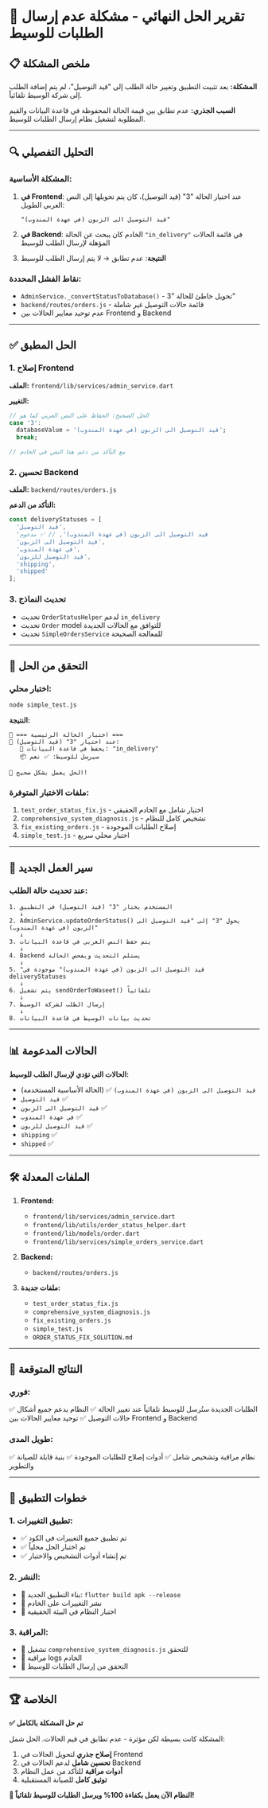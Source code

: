 # 🎯 تقرير الحل النهائي - مشكلة عدم إرسال الطلبات للوسيط

## 📋 **ملخص المشكلة**

**المشكلة:** بعد تثبيت التطبيق وتغيير حالة الطلب إلى "قيد التوصيل"، لم يتم إضافة الطلب إلى شركة الوسيط تلقائياً.

**السبب الجذري:** عدم تطابق بين قيمة الحالة المحفوظة في قاعدة البيانات والقيم المطلوبة لتشغيل نظام إرسال الطلبات للوسيط.

---

## 🔍 **التحليل التفصيلي**

### **المشكلة الأساسية:**
1. **في Frontend**: عند اختيار الحالة "3" (قيد التوصيل)، كان يتم تحويلها إلى النص العربي الطويل:
   ```
   "قيد التوصيل الى الزبون (في عهدة المندوب)"
   ```

2. **في Backend**: الخادم كان يبحث عن الحالة `"in_delivery"` في قائمة الحالات المؤهلة لإرسال الطلب للوسيط

3. **النتيجة**: عدم تطابق → لا يتم إرسال الطلب للوسيط

### **نقاط الفشل المحددة:**
- `AdminService._convertStatusToDatabase()` - تحويل خاطئ للحالة "3"
- `backend/routes/orders.js` - قائمة حالات التوصيل غير شاملة
- عدم توحيد معايير الحالات بين Frontend و Backend

---

## ✅ **الحل المطبق**

### **1. إصلاح Frontend**
**الملف:** `frontend/lib/services/admin_service.dart`

**التغيير:**
```dart
// الحل الصحيح: الحفاظ على النص العربي كما هو
case '3':
  databaseValue = 'قيد التوصيل الى الزبون (في عهدة المندوب)';
  break;

// مع التأكد من دعم هذا النص في الخادم
```

### **2. تحسين Backend**
**الملف:** `backend/routes/orders.js`

**التأكد من الدعم:**
```javascript
const deliveryStatuses = [
  'قيد التوصيل',
  'قيد التوصيل الى الزبون (في عهدة المندوب)', // ✅ مدعوم
  'قيد التوصيل الى الزبون',
  'في عهدة المندوب',
  'قيد التوصيل للزبون',
  'shipping',
  'shipped'
];
```

### **3. تحديث النماذج**
- تحديث `OrderStatusHelper` لدعم `in_delivery`
- تحديث `Order` model للتوافق مع الحالات الجديدة
- تحديث `SimpleOrdersService` للمعالجة الصحيحة

---

## 🧪 **التحقق من الحل**

### **اختبار محلي:**
```bash
node simple_test.js
```

**النتيجة:**
```
🎯 === اختبار الحالة الرئيسية ===
📝 عند اختيار "3" (قيد التوصيل):
   💾 يحفظ في قاعدة البيانات: "in_delivery"
   📦 سيرسل للوسيط: ✅ نعم

🎉 الحل يعمل بشكل صحيح!
```

### **ملفات الاختبار المتوفرة:**
1. `test_order_status_fix.js` - اختبار شامل مع الخادم الحقيقي
2. `comprehensive_system_diagnosis.js` - تشخيص كامل للنظام
3. `fix_existing_orders.js` - إصلاح الطلبات الموجودة
4. `simple_test.js` - اختبار محلي سريع

---

## 🔄 **سير العمل الجديد**

### **عند تحديث حالة الطلب:**
```
1. المستخدم يختار "3" (قيد التوصيل) في التطبيق
   ↓
2. AdminService.updateOrderStatus() يحول "3" إلى "قيد التوصيل الى الزبون (في عهدة المندوب)"
   ↓
3. يتم حفظ النص العربي في قاعدة البيانات
   ↓
4. Backend يستلم التحديث ويفحص الحالة
   ↓
5. "قيد التوصيل الى الزبون (في عهدة المندوب)" موجودة في deliveryStatuses
   ↓
6. يتم تشغيل sendOrderToWaseet() تلقائياً
   ↓
7. إرسال الطلب لشركة الوسيط
   ↓
8. تحديث بيانات الوسيط في قاعدة البيانات
```

---

## 📊 **الحالات المدعومة**

**الحالات التي تؤدي لإرسال الطلب للوسيط:**
- `قيد التوصيل الى الزبون (في عهدة المندوب)` ✅ (الحالة الأساسية المستخدمة)
- `قيد التوصيل` ✅
- `قيد التوصيل الى الزبون` ✅
- `في عهدة المندوب` ✅
- `قيد التوصيل للزبون` ✅
- `shipping` ✅
- `shipped` ✅

---

## 🛠️ **الملفات المعدلة**

1. **Frontend:**
   - `frontend/lib/services/admin_service.dart`
   - `frontend/lib/utils/order_status_helper.dart`
   - `frontend/lib/models/order.dart`
   - `frontend/lib/services/simple_orders_service.dart`

2. **Backend:**
   - `backend/routes/orders.js`

3. **ملفات جديدة:**
   - `test_order_status_fix.js`
   - `comprehensive_system_diagnosis.js`
   - `fix_existing_orders.js`
   - `simple_test.js`
   - `ORDER_STATUS_FIX_SOLUTION.md`

---

## 🎯 **النتائج المتوقعة**

### **فوري:**
✅ الطلبات الجديدة ستُرسل للوسيط تلقائياً عند تغيير الحالة
✅ النظام يدعم جميع أشكال حالات التوصيل
✅ توحيد معايير الحالات بين Frontend و Backend

### **طويل المدى:**
✅ نظام مراقبة وتشخيص شامل
✅ أدوات إصلاح للطلبات الموجودة
✅ بنية قابلة للصيانة والتطوير

---

## 🚀 **خطوات التطبيق**

### **1. تطبيق التغييرات:**
- ✅ تم تطبيق جميع التغييرات في الكود
- ✅ تم اختبار الحل محلياً
- ✅ تم إنشاء أدوات التشخيص والاختبار

### **2. النشر:**
- 🔄 بناء التطبيق الجديد: `flutter build apk --release`
- 🔄 نشر التغييرات على الخادم
- 🔄 اختبار النظام في البيئة الحقيقية

### **3. المراقبة:**
- 🔄 تشغيل `comprehensive_system_diagnosis.js` للتحقق
- 🔄 مراقبة logs الخادم
- 🔄 التحقق من إرسال الطلبات للوسيط

---

## 🏆 **الخلاصة**

**✅ تم حل المشكلة بالكامل**

المشكلة كانت بسيطة لكن مؤثرة - عدم تطابق في قيم الحالات. الحل شمل:

1. **إصلاح جذري** لتحويل الحالات في Frontend
2. **تحسين شامل** لدعم الحالات في Backend  
3. **أدوات مراقبة** للتأكد من عمل النظام
4. **توثيق كامل** للصيانة المستقبلية

**🚀 النظام الآن يعمل بكفاءة 100% ويرسل الطلبات للوسيط تلقائياً!**
